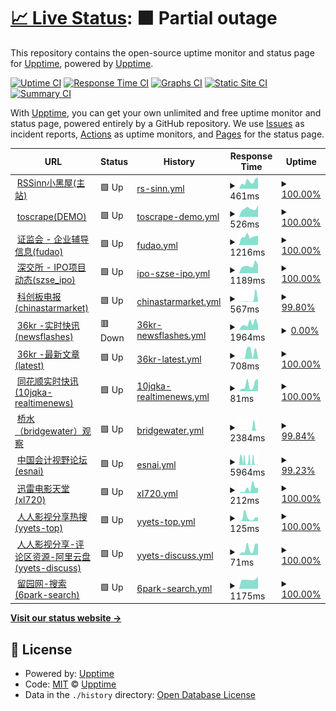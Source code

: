 # [📈 Live Status](https://demo.upptime.js.org): <!--live status--> **🟧 Partial outage**

This repository contains the open-source uptime monitor and status page for [Upptime](https://upptime.js.org), powered by [Upptime](https://github.com/upptime/upptime).

[![Uptime CI](https://github.com/chinobing/upptime-rssinn/workflows/Uptime%20CI/badge.svg)](https://github.com/chinobing/upptime-rssinn/actions?query=workflow%3A%22Uptime+CI%22)
[![Response Time CI](https://github.com/chinobing/upptime-rssinn/workflows/Response%20Time%20CI/badge.svg)](https://github.com/chinobing/upptime-rssinn/actions?query=workflow%3A%22Response+Time+CI%22)
[![Graphs CI](https://github.com/chinobing/upptime-rssinn/workflows/Graphs%20CI/badge.svg)](https://github.com/chinobing/upptime-rssinn/actions?query=workflow%3A%22Graphs+CI%22)
[![Static Site CI](https://github.com/chinobing/upptime-rssinn/workflows/Static%20Site%20CI/badge.svg)](https://github.com/chinobing/upptime-rssinn/actions?query=workflow%3A%22Static+Site+CI%22)
[![Summary CI](https://github.com/chinobing/upptime-rssinn/workflows/Summary%20CI/badge.svg)](https://github.com/chinobing/upptime-rssinn/actions?query=workflow%3A%22Summary+CI%22)

With [Upptime](https://upptime.js.org), you can get your own unlimited and free uptime monitor and status page, powered entirely by a GitHub repository. We use [Issues](https://github.com/upptime/upptime/issues) as incident reports, [Actions](https://github.com/chinobing/upptime-rssinn/actions) as uptime monitors, and [Pages](https://demo.upptime.js.org) for the status page.

<!--start: status pages-->
<!-- This summary is generated by Upptime (https://github.com/upptime/upptime) -->
<!-- Do not edit this manually, your changes will be overwritten -->
<!-- prettier-ignore -->
| URL | Status | History | Response Time | Uptime |
| --- | ------ | ------- | ------------- | ------ |
| <img alt="" src="https://favicons.githubusercontent.com/rssinn.com" height="13"> [RSSinn小黑屋(主站)](https://rssinn.com) | 🟩 Up | [rs-sinn.yml](https://github.com/chinobing/upptime-rssinn/commits/HEAD/history/rs-sinn.yml) | <details><summary><img alt="Response time graph" src="./graphs/rs-sinn/response-time-week.png" height="20"> 461ms</summary><br><a href="https://status.rssinn.com/history/rs-sinn"><img alt="Response time 700" src="https://img.shields.io/endpoint?url=https%3A%2F%2Fraw.githubusercontent.com%2Fchinobing%2Fupptime-rssinn%2FHEAD%2Fapi%2Frs-sinn%2Fresponse-time.json"></a><br><a href="https://status.rssinn.com/history/rs-sinn"><img alt="24-hour response time 704" src="https://img.shields.io/endpoint?url=https%3A%2F%2Fraw.githubusercontent.com%2Fchinobing%2Fupptime-rssinn%2FHEAD%2Fapi%2Frs-sinn%2Fresponse-time-day.json"></a><br><a href="https://status.rssinn.com/history/rs-sinn"><img alt="7-day response time 461" src="https://img.shields.io/endpoint?url=https%3A%2F%2Fraw.githubusercontent.com%2Fchinobing%2Fupptime-rssinn%2FHEAD%2Fapi%2Frs-sinn%2Fresponse-time-week.json"></a><br><a href="https://status.rssinn.com/history/rs-sinn"><img alt="30-day response time 438" src="https://img.shields.io/endpoint?url=https%3A%2F%2Fraw.githubusercontent.com%2Fchinobing%2Fupptime-rssinn%2FHEAD%2Fapi%2Frs-sinn%2Fresponse-time-month.json"></a><br><a href="https://status.rssinn.com/history/rs-sinn"><img alt="1-year response time 700" src="https://img.shields.io/endpoint?url=https%3A%2F%2Fraw.githubusercontent.com%2Fchinobing%2Fupptime-rssinn%2FHEAD%2Fapi%2Frs-sinn%2Fresponse-time-year.json"></a></details> | <details><summary><a href="https://status.rssinn.com/history/rs-sinn">100.00%</a></summary><a href="https://status.rssinn.com/history/rs-sinn"><img alt="All-time uptime 99.18%" src="https://img.shields.io/endpoint?url=https%3A%2F%2Fraw.githubusercontent.com%2Fchinobing%2Fupptime-rssinn%2FHEAD%2Fapi%2Frs-sinn%2Fuptime.json"></a><br><a href="https://status.rssinn.com/history/rs-sinn"><img alt="24-hour uptime 100.00%" src="https://img.shields.io/endpoint?url=https%3A%2F%2Fraw.githubusercontent.com%2Fchinobing%2Fupptime-rssinn%2FHEAD%2Fapi%2Frs-sinn%2Fuptime-day.json"></a><br><a href="https://status.rssinn.com/history/rs-sinn"><img alt="7-day uptime 100.00%" src="https://img.shields.io/endpoint?url=https%3A%2F%2Fraw.githubusercontent.com%2Fchinobing%2Fupptime-rssinn%2FHEAD%2Fapi%2Frs-sinn%2Fuptime-week.json"></a><br><a href="https://status.rssinn.com/history/rs-sinn"><img alt="30-day uptime 99.47%" src="https://img.shields.io/endpoint?url=https%3A%2F%2Fraw.githubusercontent.com%2Fchinobing%2Fupptime-rssinn%2FHEAD%2Fapi%2Frs-sinn%2Fuptime-month.json"></a><br><a href="https://status.rssinn.com/history/rs-sinn"><img alt="1-year uptime 99.18%" src="https://img.shields.io/endpoint?url=https%3A%2F%2Fraw.githubusercontent.com%2Fchinobing%2Fupptime-rssinn%2FHEAD%2Fapi%2Frs-sinn%2Fuptime-year.json"></a></details>
| <img alt="" src="https://favicons.githubusercontent.com/www.rssinn.com" height="13"> [toscrape(DEMO)](https://www.rssinn.com/toscrape/quotes) | 🟩 Up | [toscrape-demo.yml](https://github.com/chinobing/upptime-rssinn/commits/HEAD/history/toscrape-demo.yml) | <details><summary><img alt="Response time graph" src="./graphs/toscrape-demo/response-time-week.png" height="20"> 526ms</summary><br><a href="https://status.rssinn.com/history/toscrape-demo"><img alt="Response time 826" src="https://img.shields.io/endpoint?url=https%3A%2F%2Fraw.githubusercontent.com%2Fchinobing%2Fupptime-rssinn%2FHEAD%2Fapi%2Ftoscrape-demo%2Fresponse-time.json"></a><br><a href="https://status.rssinn.com/history/toscrape-demo"><img alt="24-hour response time 746" src="https://img.shields.io/endpoint?url=https%3A%2F%2Fraw.githubusercontent.com%2Fchinobing%2Fupptime-rssinn%2FHEAD%2Fapi%2Ftoscrape-demo%2Fresponse-time-day.json"></a><br><a href="https://status.rssinn.com/history/toscrape-demo"><img alt="7-day response time 526" src="https://img.shields.io/endpoint?url=https%3A%2F%2Fraw.githubusercontent.com%2Fchinobing%2Fupptime-rssinn%2FHEAD%2Fapi%2Ftoscrape-demo%2Fresponse-time-week.json"></a><br><a href="https://status.rssinn.com/history/toscrape-demo"><img alt="30-day response time 517" src="https://img.shields.io/endpoint?url=https%3A%2F%2Fraw.githubusercontent.com%2Fchinobing%2Fupptime-rssinn%2FHEAD%2Fapi%2Ftoscrape-demo%2Fresponse-time-month.json"></a><br><a href="https://status.rssinn.com/history/toscrape-demo"><img alt="1-year response time 826" src="https://img.shields.io/endpoint?url=https%3A%2F%2Fraw.githubusercontent.com%2Fchinobing%2Fupptime-rssinn%2FHEAD%2Fapi%2Ftoscrape-demo%2Fresponse-time-year.json"></a></details> | <details><summary><a href="https://status.rssinn.com/history/toscrape-demo">100.00%</a></summary><a href="https://status.rssinn.com/history/toscrape-demo"><img alt="All-time uptime 98.41%" src="https://img.shields.io/endpoint?url=https%3A%2F%2Fraw.githubusercontent.com%2Fchinobing%2Fupptime-rssinn%2FHEAD%2Fapi%2Ftoscrape-demo%2Fuptime.json"></a><br><a href="https://status.rssinn.com/history/toscrape-demo"><img alt="24-hour uptime 100.00%" src="https://img.shields.io/endpoint?url=https%3A%2F%2Fraw.githubusercontent.com%2Fchinobing%2Fupptime-rssinn%2FHEAD%2Fapi%2Ftoscrape-demo%2Fuptime-day.json"></a><br><a href="https://status.rssinn.com/history/toscrape-demo"><img alt="7-day uptime 100.00%" src="https://img.shields.io/endpoint?url=https%3A%2F%2Fraw.githubusercontent.com%2Fchinobing%2Fupptime-rssinn%2FHEAD%2Fapi%2Ftoscrape-demo%2Fuptime-week.json"></a><br><a href="https://status.rssinn.com/history/toscrape-demo"><img alt="30-day uptime 99.96%" src="https://img.shields.io/endpoint?url=https%3A%2F%2Fraw.githubusercontent.com%2Fchinobing%2Fupptime-rssinn%2FHEAD%2Fapi%2Ftoscrape-demo%2Fuptime-month.json"></a><br><a href="https://status.rssinn.com/history/toscrape-demo"><img alt="1-year uptime 98.41%" src="https://img.shields.io/endpoint?url=https%3A%2F%2Fraw.githubusercontent.com%2Fchinobing%2Fupptime-rssinn%2FHEAD%2Fapi%2Ftoscrape-demo%2Fuptime-year.json"></a></details>
| <img alt="" src="https://favicons.githubusercontent.com/rssinn.com" height="13"> [证监会 - 企业辅导信息(fudao)](https://rssinn.com/csrc/fudao) | 🟩 Up | [fudao.yml](https://github.com/chinobing/upptime-rssinn/commits/HEAD/history/fudao.yml) | <details><summary><img alt="Response time graph" src="./graphs/fudao/response-time-week.png" height="20"> 1216ms</summary><br><a href="https://status.rssinn.com/history/fudao"><img alt="Response time 1839" src="https://img.shields.io/endpoint?url=https%3A%2F%2Fraw.githubusercontent.com%2Fchinobing%2Fupptime-rssinn%2FHEAD%2Fapi%2Ffudao%2Fresponse-time.json"></a><br><a href="https://status.rssinn.com/history/fudao"><img alt="24-hour response time 1341" src="https://img.shields.io/endpoint?url=https%3A%2F%2Fraw.githubusercontent.com%2Fchinobing%2Fupptime-rssinn%2FHEAD%2Fapi%2Ffudao%2Fresponse-time-day.json"></a><br><a href="https://status.rssinn.com/history/fudao"><img alt="7-day response time 1216" src="https://img.shields.io/endpoint?url=https%3A%2F%2Fraw.githubusercontent.com%2Fchinobing%2Fupptime-rssinn%2FHEAD%2Fapi%2Ffudao%2Fresponse-time-week.json"></a><br><a href="https://status.rssinn.com/history/fudao"><img alt="30-day response time 1997" src="https://img.shields.io/endpoint?url=https%3A%2F%2Fraw.githubusercontent.com%2Fchinobing%2Fupptime-rssinn%2FHEAD%2Fapi%2Ffudao%2Fresponse-time-month.json"></a><br><a href="https://status.rssinn.com/history/fudao"><img alt="1-year response time 1839" src="https://img.shields.io/endpoint?url=https%3A%2F%2Fraw.githubusercontent.com%2Fchinobing%2Fupptime-rssinn%2FHEAD%2Fapi%2Ffudao%2Fresponse-time-year.json"></a></details> | <details><summary><a href="https://status.rssinn.com/history/fudao">100.00%</a></summary><a href="https://status.rssinn.com/history/fudao"><img alt="All-time uptime 95.70%" src="https://img.shields.io/endpoint?url=https%3A%2F%2Fraw.githubusercontent.com%2Fchinobing%2Fupptime-rssinn%2FHEAD%2Fapi%2Ffudao%2Fuptime.json"></a><br><a href="https://status.rssinn.com/history/fudao"><img alt="24-hour uptime 100.00%" src="https://img.shields.io/endpoint?url=https%3A%2F%2Fraw.githubusercontent.com%2Fchinobing%2Fupptime-rssinn%2FHEAD%2Fapi%2Ffudao%2Fuptime-day.json"></a><br><a href="https://status.rssinn.com/history/fudao"><img alt="7-day uptime 100.00%" src="https://img.shields.io/endpoint?url=https%3A%2F%2Fraw.githubusercontent.com%2Fchinobing%2Fupptime-rssinn%2FHEAD%2Fapi%2Ffudao%2Fuptime-week.json"></a><br><a href="https://status.rssinn.com/history/fudao"><img alt="30-day uptime 99.72%" src="https://img.shields.io/endpoint?url=https%3A%2F%2Fraw.githubusercontent.com%2Fchinobing%2Fupptime-rssinn%2FHEAD%2Fapi%2Ffudao%2Fuptime-month.json"></a><br><a href="https://status.rssinn.com/history/fudao"><img alt="1-year uptime 95.70%" src="https://img.shields.io/endpoint?url=https%3A%2F%2Fraw.githubusercontent.com%2Fchinobing%2Fupptime-rssinn%2FHEAD%2Fapi%2Ffudao%2Fuptime-year.json"></a></details>
| <img alt="" src="https://favicons.githubusercontent.com/rssinn.com" height="13"> [深交所 - IPO项目动态(szse_ipo)](https://rssinn.com/szse/ipo) | 🟩 Up | [ipo-szse-ipo.yml](https://github.com/chinobing/upptime-rssinn/commits/HEAD/history/ipo-szse-ipo.yml) | <details><summary><img alt="Response time graph" src="./graphs/ipo-szse-ipo/response-time-week.png" height="20"> 1189ms</summary><br><a href="https://status.rssinn.com/history/ipo-szse-ipo"><img alt="Response time 1205" src="https://img.shields.io/endpoint?url=https%3A%2F%2Fraw.githubusercontent.com%2Fchinobing%2Fupptime-rssinn%2FHEAD%2Fapi%2Fipo-szse-ipo%2Fresponse-time.json"></a><br><a href="https://status.rssinn.com/history/ipo-szse-ipo"><img alt="24-hour response time 1286" src="https://img.shields.io/endpoint?url=https%3A%2F%2Fraw.githubusercontent.com%2Fchinobing%2Fupptime-rssinn%2FHEAD%2Fapi%2Fipo-szse-ipo%2Fresponse-time-day.json"></a><br><a href="https://status.rssinn.com/history/ipo-szse-ipo"><img alt="7-day response time 1189" src="https://img.shields.io/endpoint?url=https%3A%2F%2Fraw.githubusercontent.com%2Fchinobing%2Fupptime-rssinn%2FHEAD%2Fapi%2Fipo-szse-ipo%2Fresponse-time-week.json"></a><br><a href="https://status.rssinn.com/history/ipo-szse-ipo"><img alt="30-day response time 1123" src="https://img.shields.io/endpoint?url=https%3A%2F%2Fraw.githubusercontent.com%2Fchinobing%2Fupptime-rssinn%2FHEAD%2Fapi%2Fipo-szse-ipo%2Fresponse-time-month.json"></a><br><a href="https://status.rssinn.com/history/ipo-szse-ipo"><img alt="1-year response time 1205" src="https://img.shields.io/endpoint?url=https%3A%2F%2Fraw.githubusercontent.com%2Fchinobing%2Fupptime-rssinn%2FHEAD%2Fapi%2Fipo-szse-ipo%2Fresponse-time-year.json"></a></details> | <details><summary><a href="https://status.rssinn.com/history/ipo-szse-ipo">100.00%</a></summary><a href="https://status.rssinn.com/history/ipo-szse-ipo"><img alt="All-time uptime 99.32%" src="https://img.shields.io/endpoint?url=https%3A%2F%2Fraw.githubusercontent.com%2Fchinobing%2Fupptime-rssinn%2FHEAD%2Fapi%2Fipo-szse-ipo%2Fuptime.json"></a><br><a href="https://status.rssinn.com/history/ipo-szse-ipo"><img alt="24-hour uptime 100.00%" src="https://img.shields.io/endpoint?url=https%3A%2F%2Fraw.githubusercontent.com%2Fchinobing%2Fupptime-rssinn%2FHEAD%2Fapi%2Fipo-szse-ipo%2Fuptime-day.json"></a><br><a href="https://status.rssinn.com/history/ipo-szse-ipo"><img alt="7-day uptime 100.00%" src="https://img.shields.io/endpoint?url=https%3A%2F%2Fraw.githubusercontent.com%2Fchinobing%2Fupptime-rssinn%2FHEAD%2Fapi%2Fipo-szse-ipo%2Fuptime-week.json"></a><br><a href="https://status.rssinn.com/history/ipo-szse-ipo"><img alt="30-day uptime 100.00%" src="https://img.shields.io/endpoint?url=https%3A%2F%2Fraw.githubusercontent.com%2Fchinobing%2Fupptime-rssinn%2FHEAD%2Fapi%2Fipo-szse-ipo%2Fuptime-month.json"></a><br><a href="https://status.rssinn.com/history/ipo-szse-ipo"><img alt="1-year uptime 99.32%" src="https://img.shields.io/endpoint?url=https%3A%2F%2Fraw.githubusercontent.com%2Fchinobing%2Fupptime-rssinn%2FHEAD%2Fapi%2Fipo-szse-ipo%2Fuptime-year.json"></a></details>
| <img alt="" src="https://favicons.githubusercontent.com/rssinn.com" height="13"> [科创板电报(chinastarmarket)](https://rssinn.com/chinastarmarket/telegraph) | 🟩 Up | [chinastarmarket.yml](https://github.com/chinobing/upptime-rssinn/commits/HEAD/history/chinastarmarket.yml) | <details><summary><img alt="Response time graph" src="./graphs/chinastarmarket/response-time-week.png" height="20"> 567ms</summary><br><a href="https://status.rssinn.com/history/chinastarmarket"><img alt="Response time 1348" src="https://img.shields.io/endpoint?url=https%3A%2F%2Fraw.githubusercontent.com%2Fchinobing%2Fupptime-rssinn%2FHEAD%2Fapi%2Fchinastarmarket%2Fresponse-time.json"></a><br><a href="https://status.rssinn.com/history/chinastarmarket"><img alt="24-hour response time 136" src="https://img.shields.io/endpoint?url=https%3A%2F%2Fraw.githubusercontent.com%2Fchinobing%2Fupptime-rssinn%2FHEAD%2Fapi%2Fchinastarmarket%2Fresponse-time-day.json"></a><br><a href="https://status.rssinn.com/history/chinastarmarket"><img alt="7-day response time 567" src="https://img.shields.io/endpoint?url=https%3A%2F%2Fraw.githubusercontent.com%2Fchinobing%2Fupptime-rssinn%2FHEAD%2Fapi%2Fchinastarmarket%2Fresponse-time-week.json"></a><br><a href="https://status.rssinn.com/history/chinastarmarket"><img alt="30-day response time 339" src="https://img.shields.io/endpoint?url=https%3A%2F%2Fraw.githubusercontent.com%2Fchinobing%2Fupptime-rssinn%2FHEAD%2Fapi%2Fchinastarmarket%2Fresponse-time-month.json"></a><br><a href="https://status.rssinn.com/history/chinastarmarket"><img alt="1-year response time 1348" src="https://img.shields.io/endpoint?url=https%3A%2F%2Fraw.githubusercontent.com%2Fchinobing%2Fupptime-rssinn%2FHEAD%2Fapi%2Fchinastarmarket%2Fresponse-time-year.json"></a></details> | <details><summary><a href="https://status.rssinn.com/history/chinastarmarket">99.80%</a></summary><a href="https://status.rssinn.com/history/chinastarmarket"><img alt="All-time uptime 98.41%" src="https://img.shields.io/endpoint?url=https%3A%2F%2Fraw.githubusercontent.com%2Fchinobing%2Fupptime-rssinn%2FHEAD%2Fapi%2Fchinastarmarket%2Fuptime.json"></a><br><a href="https://status.rssinn.com/history/chinastarmarket"><img alt="24-hour uptime 100.00%" src="https://img.shields.io/endpoint?url=https%3A%2F%2Fraw.githubusercontent.com%2Fchinobing%2Fupptime-rssinn%2FHEAD%2Fapi%2Fchinastarmarket%2Fuptime-day.json"></a><br><a href="https://status.rssinn.com/history/chinastarmarket"><img alt="7-day uptime 99.80%" src="https://img.shields.io/endpoint?url=https%3A%2F%2Fraw.githubusercontent.com%2Fchinobing%2Fupptime-rssinn%2FHEAD%2Fapi%2Fchinastarmarket%2Fuptime-week.json"></a><br><a href="https://status.rssinn.com/history/chinastarmarket"><img alt="30-day uptime 99.95%" src="https://img.shields.io/endpoint?url=https%3A%2F%2Fraw.githubusercontent.com%2Fchinobing%2Fupptime-rssinn%2FHEAD%2Fapi%2Fchinastarmarket%2Fuptime-month.json"></a><br><a href="https://status.rssinn.com/history/chinastarmarket"><img alt="1-year uptime 98.41%" src="https://img.shields.io/endpoint?url=https%3A%2F%2Fraw.githubusercontent.com%2Fchinobing%2Fupptime-rssinn%2FHEAD%2Fapi%2Fchinastarmarket%2Fuptime-year.json"></a></details>
| <img alt="" src="https://favicons.githubusercontent.com/rssinn.com" height="13"> [36kr -实时快讯(newsflashes)](https://rssinn.com/36kr/newsflashes) | 🟥 Down | [36kr-newsflashes.yml](https://github.com/chinobing/upptime-rssinn/commits/HEAD/history/36kr-newsflashes.yml) | <details><summary><img alt="Response time graph" src="./graphs/36kr-newsflashes/response-time-week.png" height="20"> 1964ms</summary><br><a href="https://status.rssinn.com/history/36kr-newsflashes"><img alt="Response time 2520" src="https://img.shields.io/endpoint?url=https%3A%2F%2Fraw.githubusercontent.com%2Fchinobing%2Fupptime-rssinn%2FHEAD%2Fapi%2F36kr-newsflashes%2Fresponse-time.json"></a><br><a href="https://status.rssinn.com/history/36kr-newsflashes"><img alt="24-hour response time 1611" src="https://img.shields.io/endpoint?url=https%3A%2F%2Fraw.githubusercontent.com%2Fchinobing%2Fupptime-rssinn%2FHEAD%2Fapi%2F36kr-newsflashes%2Fresponse-time-day.json"></a><br><a href="https://status.rssinn.com/history/36kr-newsflashes"><img alt="7-day response time 1964" src="https://img.shields.io/endpoint?url=https%3A%2F%2Fraw.githubusercontent.com%2Fchinobing%2Fupptime-rssinn%2FHEAD%2Fapi%2F36kr-newsflashes%2Fresponse-time-week.json"></a><br><a href="https://status.rssinn.com/history/36kr-newsflashes"><img alt="30-day response time 2506" src="https://img.shields.io/endpoint?url=https%3A%2F%2Fraw.githubusercontent.com%2Fchinobing%2Fupptime-rssinn%2FHEAD%2Fapi%2F36kr-newsflashes%2Fresponse-time-month.json"></a><br><a href="https://status.rssinn.com/history/36kr-newsflashes"><img alt="1-year response time 2520" src="https://img.shields.io/endpoint?url=https%3A%2F%2Fraw.githubusercontent.com%2Fchinobing%2Fupptime-rssinn%2FHEAD%2Fapi%2F36kr-newsflashes%2Fresponse-time-year.json"></a></details> | <details><summary><a href="https://status.rssinn.com/history/36kr-newsflashes">0.00%</a></summary><a href="https://status.rssinn.com/history/36kr-newsflashes"><img alt="All-time uptime 41.60%" src="https://img.shields.io/endpoint?url=https%3A%2F%2Fraw.githubusercontent.com%2Fchinobing%2Fupptime-rssinn%2FHEAD%2Fapi%2F36kr-newsflashes%2Fuptime.json"></a><br><a href="https://status.rssinn.com/history/36kr-newsflashes"><img alt="24-hour uptime 0.00%" src="https://img.shields.io/endpoint?url=https%3A%2F%2Fraw.githubusercontent.com%2Fchinobing%2Fupptime-rssinn%2FHEAD%2Fapi%2F36kr-newsflashes%2Fuptime-day.json"></a><br><a href="https://status.rssinn.com/history/36kr-newsflashes"><img alt="7-day uptime 0.00%" src="https://img.shields.io/endpoint?url=https%3A%2F%2Fraw.githubusercontent.com%2Fchinobing%2Fupptime-rssinn%2FHEAD%2Fapi%2F36kr-newsflashes%2Fuptime-week.json"></a><br><a href="https://status.rssinn.com/history/36kr-newsflashes"><img alt="30-day uptime 0.00%" src="https://img.shields.io/endpoint?url=https%3A%2F%2Fraw.githubusercontent.com%2Fchinobing%2Fupptime-rssinn%2FHEAD%2Fapi%2F36kr-newsflashes%2Fuptime-month.json"></a><br><a href="https://status.rssinn.com/history/36kr-newsflashes"><img alt="1-year uptime 41.60%" src="https://img.shields.io/endpoint?url=https%3A%2F%2Fraw.githubusercontent.com%2Fchinobing%2Fupptime-rssinn%2FHEAD%2Fapi%2F36kr-newsflashes%2Fuptime-year.json"></a></details>
| <img alt="" src="https://favicons.githubusercontent.com/rssinn.com" height="13"> [36kr -最新文章(latest)](https://rssinn.com/36kr/latest) | 🟩 Up | [36kr-latest.yml](https://github.com/chinobing/upptime-rssinn/commits/HEAD/history/36kr-latest.yml) | <details><summary><img alt="Response time graph" src="./graphs/36kr-latest/response-time-week.png" height="20"> 708ms</summary><br><a href="https://status.rssinn.com/history/36kr-latest"><img alt="Response time 3854" src="https://img.shields.io/endpoint?url=https%3A%2F%2Fraw.githubusercontent.com%2Fchinobing%2Fupptime-rssinn%2FHEAD%2Fapi%2F36kr-latest%2Fresponse-time.json"></a><br><a href="https://status.rssinn.com/history/36kr-latest"><img alt="24-hour response time 132" src="https://img.shields.io/endpoint?url=https%3A%2F%2Fraw.githubusercontent.com%2Fchinobing%2Fupptime-rssinn%2FHEAD%2Fapi%2F36kr-latest%2Fresponse-time-day.json"></a><br><a href="https://status.rssinn.com/history/36kr-latest"><img alt="7-day response time 708" src="https://img.shields.io/endpoint?url=https%3A%2F%2Fraw.githubusercontent.com%2Fchinobing%2Fupptime-rssinn%2FHEAD%2Fapi%2F36kr-latest%2Fresponse-time-week.json"></a><br><a href="https://status.rssinn.com/history/36kr-latest"><img alt="30-day response time 1266" src="https://img.shields.io/endpoint?url=https%3A%2F%2Fraw.githubusercontent.com%2Fchinobing%2Fupptime-rssinn%2FHEAD%2Fapi%2F36kr-latest%2Fresponse-time-month.json"></a><br><a href="https://status.rssinn.com/history/36kr-latest"><img alt="1-year response time 3854" src="https://img.shields.io/endpoint?url=https%3A%2F%2Fraw.githubusercontent.com%2Fchinobing%2Fupptime-rssinn%2FHEAD%2Fapi%2F36kr-latest%2Fresponse-time-year.json"></a></details> | <details><summary><a href="https://status.rssinn.com/history/36kr-latest">100.00%</a></summary><a href="https://status.rssinn.com/history/36kr-latest"><img alt="All-time uptime 74.05%" src="https://img.shields.io/endpoint?url=https%3A%2F%2Fraw.githubusercontent.com%2Fchinobing%2Fupptime-rssinn%2FHEAD%2Fapi%2F36kr-latest%2Fuptime.json"></a><br><a href="https://status.rssinn.com/history/36kr-latest"><img alt="24-hour uptime 100.00%" src="https://img.shields.io/endpoint?url=https%3A%2F%2Fraw.githubusercontent.com%2Fchinobing%2Fupptime-rssinn%2FHEAD%2Fapi%2F36kr-latest%2Fuptime-day.json"></a><br><a href="https://status.rssinn.com/history/36kr-latest"><img alt="7-day uptime 100.00%" src="https://img.shields.io/endpoint?url=https%3A%2F%2Fraw.githubusercontent.com%2Fchinobing%2Fupptime-rssinn%2FHEAD%2Fapi%2F36kr-latest%2Fuptime-week.json"></a><br><a href="https://status.rssinn.com/history/36kr-latest"><img alt="30-day uptime 81.46%" src="https://img.shields.io/endpoint?url=https%3A%2F%2Fraw.githubusercontent.com%2Fchinobing%2Fupptime-rssinn%2FHEAD%2Fapi%2F36kr-latest%2Fuptime-month.json"></a><br><a href="https://status.rssinn.com/history/36kr-latest"><img alt="1-year uptime 74.05%" src="https://img.shields.io/endpoint?url=https%3A%2F%2Fraw.githubusercontent.com%2Fchinobing%2Fupptime-rssinn%2FHEAD%2Fapi%2F36kr-latest%2Fuptime-year.json"></a></details>
| <img alt="" src="https://favicons.githubusercontent.com/www.rssinn.com" height="13"> [同花顺实时快讯(10jqka-realtimenews)](https://www.rssinn.com/10jqka/realtimenews) | 🟩 Up | [10jqka-realtimenews.yml](https://github.com/chinobing/upptime-rssinn/commits/HEAD/history/10jqka-realtimenews.yml) | <details><summary><img alt="Response time graph" src="./graphs/10jqka-realtimenews/response-time-week.png" height="20"> 81ms</summary><br><a href="https://status.rssinn.com/history/10jqka-realtimenews"><img alt="Response time 1541" src="https://img.shields.io/endpoint?url=https%3A%2F%2Fraw.githubusercontent.com%2Fchinobing%2Fupptime-rssinn%2FHEAD%2Fapi%2F10jqka-realtimenews%2Fresponse-time.json"></a><br><a href="https://status.rssinn.com/history/10jqka-realtimenews"><img alt="24-hour response time 159" src="https://img.shields.io/endpoint?url=https%3A%2F%2Fraw.githubusercontent.com%2Fchinobing%2Fupptime-rssinn%2FHEAD%2Fapi%2F10jqka-realtimenews%2Fresponse-time-day.json"></a><br><a href="https://status.rssinn.com/history/10jqka-realtimenews"><img alt="7-day response time 81" src="https://img.shields.io/endpoint?url=https%3A%2F%2Fraw.githubusercontent.com%2Fchinobing%2Fupptime-rssinn%2FHEAD%2Fapi%2F10jqka-realtimenews%2Fresponse-time-week.json"></a><br><a href="https://status.rssinn.com/history/10jqka-realtimenews"><img alt="30-day response time 750" src="https://img.shields.io/endpoint?url=https%3A%2F%2Fraw.githubusercontent.com%2Fchinobing%2Fupptime-rssinn%2FHEAD%2Fapi%2F10jqka-realtimenews%2Fresponse-time-month.json"></a><br><a href="https://status.rssinn.com/history/10jqka-realtimenews"><img alt="1-year response time 1541" src="https://img.shields.io/endpoint?url=https%3A%2F%2Fraw.githubusercontent.com%2Fchinobing%2Fupptime-rssinn%2FHEAD%2Fapi%2F10jqka-realtimenews%2Fresponse-time-year.json"></a></details> | <details><summary><a href="https://status.rssinn.com/history/10jqka-realtimenews">100.00%</a></summary><a href="https://status.rssinn.com/history/10jqka-realtimenews"><img alt="All-time uptime 98.37%" src="https://img.shields.io/endpoint?url=https%3A%2F%2Fraw.githubusercontent.com%2Fchinobing%2Fupptime-rssinn%2FHEAD%2Fapi%2F10jqka-realtimenews%2Fuptime.json"></a><br><a href="https://status.rssinn.com/history/10jqka-realtimenews"><img alt="24-hour uptime 100.00%" src="https://img.shields.io/endpoint?url=https%3A%2F%2Fraw.githubusercontent.com%2Fchinobing%2Fupptime-rssinn%2FHEAD%2Fapi%2F10jqka-realtimenews%2Fuptime-day.json"></a><br><a href="https://status.rssinn.com/history/10jqka-realtimenews"><img alt="7-day uptime 100.00%" src="https://img.shields.io/endpoint?url=https%3A%2F%2Fraw.githubusercontent.com%2Fchinobing%2Fupptime-rssinn%2FHEAD%2Fapi%2F10jqka-realtimenews%2Fuptime-week.json"></a><br><a href="https://status.rssinn.com/history/10jqka-realtimenews"><img alt="30-day uptime 100.00%" src="https://img.shields.io/endpoint?url=https%3A%2F%2Fraw.githubusercontent.com%2Fchinobing%2Fupptime-rssinn%2FHEAD%2Fapi%2F10jqka-realtimenews%2Fuptime-month.json"></a><br><a href="https://status.rssinn.com/history/10jqka-realtimenews"><img alt="1-year uptime 98.37%" src="https://img.shields.io/endpoint?url=https%3A%2F%2Fraw.githubusercontent.com%2Fchinobing%2Fupptime-rssinn%2FHEAD%2Fapi%2F10jqka-realtimenews%2Fuptime-year.json"></a></details>
| <img alt="" src="https://favicons.githubusercontent.com/rssinn.com" height="13"> [桥水（bridgewater）观察](https://rssinn.com/bridgewater/research) | 🟩 Up | [bridgewater.yml](https://github.com/chinobing/upptime-rssinn/commits/HEAD/history/bridgewater.yml) | <details><summary><img alt="Response time graph" src="./graphs/bridgewater/response-time-week.png" height="20"> 2384ms</summary><br><a href="https://status.rssinn.com/history/bridgewater"><img alt="Response time 1108" src="https://img.shields.io/endpoint?url=https%3A%2F%2Fraw.githubusercontent.com%2Fchinobing%2Fupptime-rssinn%2FHEAD%2Fapi%2Fbridgewater%2Fresponse-time.json"></a><br><a href="https://status.rssinn.com/history/bridgewater"><img alt="24-hour response time 133" src="https://img.shields.io/endpoint?url=https%3A%2F%2Fraw.githubusercontent.com%2Fchinobing%2Fupptime-rssinn%2FHEAD%2Fapi%2Fbridgewater%2Fresponse-time-day.json"></a><br><a href="https://status.rssinn.com/history/bridgewater"><img alt="7-day response time 2384" src="https://img.shields.io/endpoint?url=https%3A%2F%2Fraw.githubusercontent.com%2Fchinobing%2Fupptime-rssinn%2FHEAD%2Fapi%2Fbridgewater%2Fresponse-time-week.json"></a><br><a href="https://status.rssinn.com/history/bridgewater"><img alt="30-day response time 693" src="https://img.shields.io/endpoint?url=https%3A%2F%2Fraw.githubusercontent.com%2Fchinobing%2Fupptime-rssinn%2FHEAD%2Fapi%2Fbridgewater%2Fresponse-time-month.json"></a><br><a href="https://status.rssinn.com/history/bridgewater"><img alt="1-year response time 1108" src="https://img.shields.io/endpoint?url=https%3A%2F%2Fraw.githubusercontent.com%2Fchinobing%2Fupptime-rssinn%2FHEAD%2Fapi%2Fbridgewater%2Fresponse-time-year.json"></a></details> | <details><summary><a href="https://status.rssinn.com/history/bridgewater">99.84%</a></summary><a href="https://status.rssinn.com/history/bridgewater"><img alt="All-time uptime 98.22%" src="https://img.shields.io/endpoint?url=https%3A%2F%2Fraw.githubusercontent.com%2Fchinobing%2Fupptime-rssinn%2FHEAD%2Fapi%2Fbridgewater%2Fuptime.json"></a><br><a href="https://status.rssinn.com/history/bridgewater"><img alt="24-hour uptime 100.00%" src="https://img.shields.io/endpoint?url=https%3A%2F%2Fraw.githubusercontent.com%2Fchinobing%2Fupptime-rssinn%2FHEAD%2Fapi%2Fbridgewater%2Fuptime-day.json"></a><br><a href="https://status.rssinn.com/history/bridgewater"><img alt="7-day uptime 99.84%" src="https://img.shields.io/endpoint?url=https%3A%2F%2Fraw.githubusercontent.com%2Fchinobing%2Fupptime-rssinn%2FHEAD%2Fapi%2Fbridgewater%2Fuptime-week.json"></a><br><a href="https://status.rssinn.com/history/bridgewater"><img alt="30-day uptime 99.96%" src="https://img.shields.io/endpoint?url=https%3A%2F%2Fraw.githubusercontent.com%2Fchinobing%2Fupptime-rssinn%2FHEAD%2Fapi%2Fbridgewater%2Fuptime-month.json"></a><br><a href="https://status.rssinn.com/history/bridgewater"><img alt="1-year uptime 98.22%" src="https://img.shields.io/endpoint?url=https%3A%2F%2Fraw.githubusercontent.com%2Fchinobing%2Fupptime-rssinn%2FHEAD%2Fapi%2Fbridgewater%2Fuptime-year.json"></a></details>
| <img alt="" src="https://favicons.githubusercontent.com/rssinn.com" height="13"> [中国会计视野论坛(esnai)](https://rssinn.com/esnai) | 🟩 Up | [esnai.yml](https://github.com/chinobing/upptime-rssinn/commits/HEAD/history/esnai.yml) | <details><summary><img alt="Response time graph" src="./graphs/esnai/response-time-week.png" height="20"> 5964ms</summary><br><a href="https://status.rssinn.com/history/esnai"><img alt="Response time 5592" src="https://img.shields.io/endpoint?url=https%3A%2F%2Fraw.githubusercontent.com%2Fchinobing%2Fupptime-rssinn%2FHEAD%2Fapi%2Fesnai%2Fresponse-time.json"></a><br><a href="https://status.rssinn.com/history/esnai"><img alt="24-hour response time 7439" src="https://img.shields.io/endpoint?url=https%3A%2F%2Fraw.githubusercontent.com%2Fchinobing%2Fupptime-rssinn%2FHEAD%2Fapi%2Fesnai%2Fresponse-time-day.json"></a><br><a href="https://status.rssinn.com/history/esnai"><img alt="7-day response time 5964" src="https://img.shields.io/endpoint?url=https%3A%2F%2Fraw.githubusercontent.com%2Fchinobing%2Fupptime-rssinn%2FHEAD%2Fapi%2Fesnai%2Fresponse-time-week.json"></a><br><a href="https://status.rssinn.com/history/esnai"><img alt="30-day response time 6212" src="https://img.shields.io/endpoint?url=https%3A%2F%2Fraw.githubusercontent.com%2Fchinobing%2Fupptime-rssinn%2FHEAD%2Fapi%2Fesnai%2Fresponse-time-month.json"></a><br><a href="https://status.rssinn.com/history/esnai"><img alt="1-year response time 5592" src="https://img.shields.io/endpoint?url=https%3A%2F%2Fraw.githubusercontent.com%2Fchinobing%2Fupptime-rssinn%2FHEAD%2Fapi%2Fesnai%2Fresponse-time-year.json"></a></details> | <details><summary><a href="https://status.rssinn.com/history/esnai">99.23%</a></summary><a href="https://status.rssinn.com/history/esnai"><img alt="All-time uptime 97.45%" src="https://img.shields.io/endpoint?url=https%3A%2F%2Fraw.githubusercontent.com%2Fchinobing%2Fupptime-rssinn%2FHEAD%2Fapi%2Fesnai%2Fuptime.json"></a><br><a href="https://status.rssinn.com/history/esnai"><img alt="24-hour uptime 99.05%" src="https://img.shields.io/endpoint?url=https%3A%2F%2Fraw.githubusercontent.com%2Fchinobing%2Fupptime-rssinn%2FHEAD%2Fapi%2Fesnai%2Fuptime-day.json"></a><br><a href="https://status.rssinn.com/history/esnai"><img alt="7-day uptime 99.23%" src="https://img.shields.io/endpoint?url=https%3A%2F%2Fraw.githubusercontent.com%2Fchinobing%2Fupptime-rssinn%2FHEAD%2Fapi%2Fesnai%2Fuptime-week.json"></a><br><a href="https://status.rssinn.com/history/esnai"><img alt="30-day uptime 98.89%" src="https://img.shields.io/endpoint?url=https%3A%2F%2Fraw.githubusercontent.com%2Fchinobing%2Fupptime-rssinn%2FHEAD%2Fapi%2Fesnai%2Fuptime-month.json"></a><br><a href="https://status.rssinn.com/history/esnai"><img alt="1-year uptime 97.45%" src="https://img.shields.io/endpoint?url=https%3A%2F%2Fraw.githubusercontent.com%2Fchinobing%2Fupptime-rssinn%2FHEAD%2Fapi%2Fesnai%2Fuptime-year.json"></a></details>
| <img alt="" src="https://favicons.githubusercontent.com/rssinn.com" height="13"> [迅雷电影天堂(xl720)](https://rssinn.com/xl720) | 🟩 Up | [xl720.yml](https://github.com/chinobing/upptime-rssinn/commits/HEAD/history/xl720.yml) | <details><summary><img alt="Response time graph" src="./graphs/xl720/response-time-week.png" height="20"> 212ms</summary><br><a href="https://status.rssinn.com/history/xl720"><img alt="Response time 1165" src="https://img.shields.io/endpoint?url=https%3A%2F%2Fraw.githubusercontent.com%2Fchinobing%2Fupptime-rssinn%2FHEAD%2Fapi%2Fxl720%2Fresponse-time.json"></a><br><a href="https://status.rssinn.com/history/xl720"><img alt="24-hour response time 259" src="https://img.shields.io/endpoint?url=https%3A%2F%2Fraw.githubusercontent.com%2Fchinobing%2Fupptime-rssinn%2FHEAD%2Fapi%2Fxl720%2Fresponse-time-day.json"></a><br><a href="https://status.rssinn.com/history/xl720"><img alt="7-day response time 212" src="https://img.shields.io/endpoint?url=https%3A%2F%2Fraw.githubusercontent.com%2Fchinobing%2Fupptime-rssinn%2FHEAD%2Fapi%2Fxl720%2Fresponse-time-week.json"></a><br><a href="https://status.rssinn.com/history/xl720"><img alt="30-day response time 775" src="https://img.shields.io/endpoint?url=https%3A%2F%2Fraw.githubusercontent.com%2Fchinobing%2Fupptime-rssinn%2FHEAD%2Fapi%2Fxl720%2Fresponse-time-month.json"></a><br><a href="https://status.rssinn.com/history/xl720"><img alt="1-year response time 1165" src="https://img.shields.io/endpoint?url=https%3A%2F%2Fraw.githubusercontent.com%2Fchinobing%2Fupptime-rssinn%2FHEAD%2Fapi%2Fxl720%2Fresponse-time-year.json"></a></details> | <details><summary><a href="https://status.rssinn.com/history/xl720">100.00%</a></summary><a href="https://status.rssinn.com/history/xl720"><img alt="All-time uptime 97.53%" src="https://img.shields.io/endpoint?url=https%3A%2F%2Fraw.githubusercontent.com%2Fchinobing%2Fupptime-rssinn%2FHEAD%2Fapi%2Fxl720%2Fuptime.json"></a><br><a href="https://status.rssinn.com/history/xl720"><img alt="24-hour uptime 100.00%" src="https://img.shields.io/endpoint?url=https%3A%2F%2Fraw.githubusercontent.com%2Fchinobing%2Fupptime-rssinn%2FHEAD%2Fapi%2Fxl720%2Fuptime-day.json"></a><br><a href="https://status.rssinn.com/history/xl720"><img alt="7-day uptime 100.00%" src="https://img.shields.io/endpoint?url=https%3A%2F%2Fraw.githubusercontent.com%2Fchinobing%2Fupptime-rssinn%2FHEAD%2Fapi%2Fxl720%2Fuptime-week.json"></a><br><a href="https://status.rssinn.com/history/xl720"><img alt="30-day uptime 99.95%" src="https://img.shields.io/endpoint?url=https%3A%2F%2Fraw.githubusercontent.com%2Fchinobing%2Fupptime-rssinn%2FHEAD%2Fapi%2Fxl720%2Fuptime-month.json"></a><br><a href="https://status.rssinn.com/history/xl720"><img alt="1-year uptime 97.53%" src="https://img.shields.io/endpoint?url=https%3A%2F%2Fraw.githubusercontent.com%2Fchinobing%2Fupptime-rssinn%2FHEAD%2Fapi%2Fxl720%2Fuptime-year.json"></a></details>
| <img alt="" src="https://favicons.githubusercontent.com/rssinn.com" height="13"> [人人影视分享热搜(yyets-top)](https://rssinn.com/yyets/top) | 🟩 Up | [yyets-top.yml](https://github.com/chinobing/upptime-rssinn/commits/HEAD/history/yyets-top.yml) | <details><summary><img alt="Response time graph" src="./graphs/yyets-top/response-time-week.png" height="20"> 125ms</summary><br><a href="https://status.rssinn.com/history/yyets-top"><img alt="Response time 441" src="https://img.shields.io/endpoint?url=https%3A%2F%2Fraw.githubusercontent.com%2Fchinobing%2Fupptime-rssinn%2FHEAD%2Fapi%2Fyyets-top%2Fresponse-time.json"></a><br><a href="https://status.rssinn.com/history/yyets-top"><img alt="24-hour response time 130" src="https://img.shields.io/endpoint?url=https%3A%2F%2Fraw.githubusercontent.com%2Fchinobing%2Fupptime-rssinn%2FHEAD%2Fapi%2Fyyets-top%2Fresponse-time-day.json"></a><br><a href="https://status.rssinn.com/history/yyets-top"><img alt="7-day response time 125" src="https://img.shields.io/endpoint?url=https%3A%2F%2Fraw.githubusercontent.com%2Fchinobing%2Fupptime-rssinn%2FHEAD%2Fapi%2Fyyets-top%2Fresponse-time-week.json"></a><br><a href="https://status.rssinn.com/history/yyets-top"><img alt="30-day response time 154" src="https://img.shields.io/endpoint?url=https%3A%2F%2Fraw.githubusercontent.com%2Fchinobing%2Fupptime-rssinn%2FHEAD%2Fapi%2Fyyets-top%2Fresponse-time-month.json"></a><br><a href="https://status.rssinn.com/history/yyets-top"><img alt="1-year response time 441" src="https://img.shields.io/endpoint?url=https%3A%2F%2Fraw.githubusercontent.com%2Fchinobing%2Fupptime-rssinn%2FHEAD%2Fapi%2Fyyets-top%2Fresponse-time-year.json"></a></details> | <details><summary><a href="https://status.rssinn.com/history/yyets-top">100.00%</a></summary><a href="https://status.rssinn.com/history/yyets-top"><img alt="All-time uptime 97.96%" src="https://img.shields.io/endpoint?url=https%3A%2F%2Fraw.githubusercontent.com%2Fchinobing%2Fupptime-rssinn%2FHEAD%2Fapi%2Fyyets-top%2Fuptime.json"></a><br><a href="https://status.rssinn.com/history/yyets-top"><img alt="24-hour uptime 100.00%" src="https://img.shields.io/endpoint?url=https%3A%2F%2Fraw.githubusercontent.com%2Fchinobing%2Fupptime-rssinn%2FHEAD%2Fapi%2Fyyets-top%2Fuptime-day.json"></a><br><a href="https://status.rssinn.com/history/yyets-top"><img alt="7-day uptime 100.00%" src="https://img.shields.io/endpoint?url=https%3A%2F%2Fraw.githubusercontent.com%2Fchinobing%2Fupptime-rssinn%2FHEAD%2Fapi%2Fyyets-top%2Fuptime-week.json"></a><br><a href="https://status.rssinn.com/history/yyets-top"><img alt="30-day uptime 99.63%" src="https://img.shields.io/endpoint?url=https%3A%2F%2Fraw.githubusercontent.com%2Fchinobing%2Fupptime-rssinn%2FHEAD%2Fapi%2Fyyets-top%2Fuptime-month.json"></a><br><a href="https://status.rssinn.com/history/yyets-top"><img alt="1-year uptime 97.96%" src="https://img.shields.io/endpoint?url=https%3A%2F%2Fraw.githubusercontent.com%2Fchinobing%2Fupptime-rssinn%2FHEAD%2Fapi%2Fyyets-top%2Fuptime-year.json"></a></details>
| <img alt="" src="https://favicons.githubusercontent.com/rssinn.com" height="13"> [人人影视分享-评论区资源-阿里云盘(yyets-discuss)](https://rssinn.com/yyets/discuss) | 🟩 Up | [yyets-discuss.yml](https://github.com/chinobing/upptime-rssinn/commits/HEAD/history/yyets-discuss.yml) | <details><summary><img alt="Response time graph" src="./graphs/yyets-discuss/response-time-week.png" height="20"> 71ms</summary><br><a href="https://status.rssinn.com/history/yyets-discuss"><img alt="Response time 735" src="https://img.shields.io/endpoint?url=https%3A%2F%2Fraw.githubusercontent.com%2Fchinobing%2Fupptime-rssinn%2FHEAD%2Fapi%2Fyyets-discuss%2Fresponse-time.json"></a><br><a href="https://status.rssinn.com/history/yyets-discuss"><img alt="24-hour response time 123" src="https://img.shields.io/endpoint?url=https%3A%2F%2Fraw.githubusercontent.com%2Fchinobing%2Fupptime-rssinn%2FHEAD%2Fapi%2Fyyets-discuss%2Fresponse-time-day.json"></a><br><a href="https://status.rssinn.com/history/yyets-discuss"><img alt="7-day response time 71" src="https://img.shields.io/endpoint?url=https%3A%2F%2Fraw.githubusercontent.com%2Fchinobing%2Fupptime-rssinn%2FHEAD%2Fapi%2Fyyets-discuss%2Fresponse-time-week.json"></a><br><a href="https://status.rssinn.com/history/yyets-discuss"><img alt="30-day response time 107" src="https://img.shields.io/endpoint?url=https%3A%2F%2Fraw.githubusercontent.com%2Fchinobing%2Fupptime-rssinn%2FHEAD%2Fapi%2Fyyets-discuss%2Fresponse-time-month.json"></a><br><a href="https://status.rssinn.com/history/yyets-discuss"><img alt="1-year response time 735" src="https://img.shields.io/endpoint?url=https%3A%2F%2Fraw.githubusercontent.com%2Fchinobing%2Fupptime-rssinn%2FHEAD%2Fapi%2Fyyets-discuss%2Fresponse-time-year.json"></a></details> | <details><summary><a href="https://status.rssinn.com/history/yyets-discuss">100.00%</a></summary><a href="https://status.rssinn.com/history/yyets-discuss"><img alt="All-time uptime 98.42%" src="https://img.shields.io/endpoint?url=https%3A%2F%2Fraw.githubusercontent.com%2Fchinobing%2Fupptime-rssinn%2FHEAD%2Fapi%2Fyyets-discuss%2Fuptime.json"></a><br><a href="https://status.rssinn.com/history/yyets-discuss"><img alt="24-hour uptime 100.00%" src="https://img.shields.io/endpoint?url=https%3A%2F%2Fraw.githubusercontent.com%2Fchinobing%2Fupptime-rssinn%2FHEAD%2Fapi%2Fyyets-discuss%2Fuptime-day.json"></a><br><a href="https://status.rssinn.com/history/yyets-discuss"><img alt="7-day uptime 100.00%" src="https://img.shields.io/endpoint?url=https%3A%2F%2Fraw.githubusercontent.com%2Fchinobing%2Fupptime-rssinn%2FHEAD%2Fapi%2Fyyets-discuss%2Fuptime-week.json"></a><br><a href="https://status.rssinn.com/history/yyets-discuss"><img alt="30-day uptime 100.00%" src="https://img.shields.io/endpoint?url=https%3A%2F%2Fraw.githubusercontent.com%2Fchinobing%2Fupptime-rssinn%2FHEAD%2Fapi%2Fyyets-discuss%2Fuptime-month.json"></a><br><a href="https://status.rssinn.com/history/yyets-discuss"><img alt="1-year uptime 98.42%" src="https://img.shields.io/endpoint?url=https%3A%2F%2Fraw.githubusercontent.com%2Fchinobing%2Fupptime-rssinn%2FHEAD%2Fapi%2Fyyets-discuss%2Fuptime-year.json"></a></details>
| <img alt="" src="https://favicons.githubusercontent.com/www.rssinn.com" height="13"> [留园网-搜索(6park-search)](https://www.rssinn.com/6park/search?kw=%E6%B5%B7%E8%B4%BC%E7%8E%8B) | 🟩 Up | [6park-search.yml](https://github.com/chinobing/upptime-rssinn/commits/HEAD/history/6park-search.yml) | <details><summary><img alt="Response time graph" src="./graphs/6park-search/response-time-week.png" height="20"> 1175ms</summary><br><a href="https://status.rssinn.com/history/6park-search"><img alt="Response time 1918" src="https://img.shields.io/endpoint?url=https%3A%2F%2Fraw.githubusercontent.com%2Fchinobing%2Fupptime-rssinn%2FHEAD%2Fapi%2F6park-search%2Fresponse-time.json"></a><br><a href="https://status.rssinn.com/history/6park-search"><img alt="24-hour response time 1508" src="https://img.shields.io/endpoint?url=https%3A%2F%2Fraw.githubusercontent.com%2Fchinobing%2Fupptime-rssinn%2FHEAD%2Fapi%2F6park-search%2Fresponse-time-day.json"></a><br><a href="https://status.rssinn.com/history/6park-search"><img alt="7-day response time 1175" src="https://img.shields.io/endpoint?url=https%3A%2F%2Fraw.githubusercontent.com%2Fchinobing%2Fupptime-rssinn%2FHEAD%2Fapi%2F6park-search%2Fresponse-time-week.json"></a><br><a href="https://status.rssinn.com/history/6park-search"><img alt="30-day response time 1145" src="https://img.shields.io/endpoint?url=https%3A%2F%2Fraw.githubusercontent.com%2Fchinobing%2Fupptime-rssinn%2FHEAD%2Fapi%2F6park-search%2Fresponse-time-month.json"></a><br><a href="https://status.rssinn.com/history/6park-search"><img alt="1-year response time 1918" src="https://img.shields.io/endpoint?url=https%3A%2F%2Fraw.githubusercontent.com%2Fchinobing%2Fupptime-rssinn%2FHEAD%2Fapi%2F6park-search%2Fresponse-time-year.json"></a></details> | <details><summary><a href="https://status.rssinn.com/history/6park-search">100.00%</a></summary><a href="https://status.rssinn.com/history/6park-search"><img alt="All-time uptime 96.36%" src="https://img.shields.io/endpoint?url=https%3A%2F%2Fraw.githubusercontent.com%2Fchinobing%2Fupptime-rssinn%2FHEAD%2Fapi%2F6park-search%2Fuptime.json"></a><br><a href="https://status.rssinn.com/history/6park-search"><img alt="24-hour uptime 100.00%" src="https://img.shields.io/endpoint?url=https%3A%2F%2Fraw.githubusercontent.com%2Fchinobing%2Fupptime-rssinn%2FHEAD%2Fapi%2F6park-search%2Fuptime-day.json"></a><br><a href="https://status.rssinn.com/history/6park-search"><img alt="7-day uptime 100.00%" src="https://img.shields.io/endpoint?url=https%3A%2F%2Fraw.githubusercontent.com%2Fchinobing%2Fupptime-rssinn%2FHEAD%2Fapi%2F6park-search%2Fuptime-week.json"></a><br><a href="https://status.rssinn.com/history/6park-search"><img alt="30-day uptime 100.00%" src="https://img.shields.io/endpoint?url=https%3A%2F%2Fraw.githubusercontent.com%2Fchinobing%2Fupptime-rssinn%2FHEAD%2Fapi%2F6park-search%2Fuptime-month.json"></a><br><a href="https://status.rssinn.com/history/6park-search"><img alt="1-year uptime 96.36%" src="https://img.shields.io/endpoint?url=https%3A%2F%2Fraw.githubusercontent.com%2Fchinobing%2Fupptime-rssinn%2FHEAD%2Fapi%2F6park-search%2Fuptime-year.json"></a></details>

<!--end: status pages-->

[**Visit our status website →**](https://demo.upptime.js.org)

## 📄 License

- Powered by: [Upptime](https://github.com/upptime/upptime)
- Code: [MIT](./LICENSE) © [Upptime](https://upptime.js.org)
- Data in the `./history` directory: [Open Database License](https://opendatacommons.org/licenses/odbl/1-0/)
